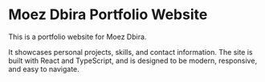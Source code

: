
# Moez Dbira Portfolio Website

This is a portfolio website for Moez Dbira.

It showcases personal projects, skills, and contact information. The site is built with React and TypeScript, and is designed to be modern, responsive, and easy to navigate.
